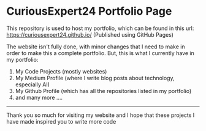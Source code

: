 # CuriousExpert24 Portfolio Page

This repository is used to host my portfolio, which can be found in this url: https://curiousexpert24.github.io/ (Published using GitHub Pages)

The website isn't fully done, with minor changes that I need to make in order to make this a complete portfolio. But, this is what I currently have in my portfolio:
1. My Code Projects (mostly websites)
2. My Medium Profile (where I write blog posts about technology, especially AI)
3. My Github Profile (which has all the repositories listed in my portfolio)
4. and many more ....

-------------------------------------------------------------------------------------------------------------
Thank you so much for visiting my website and I hope that these projects I have made inspired you to write more code
